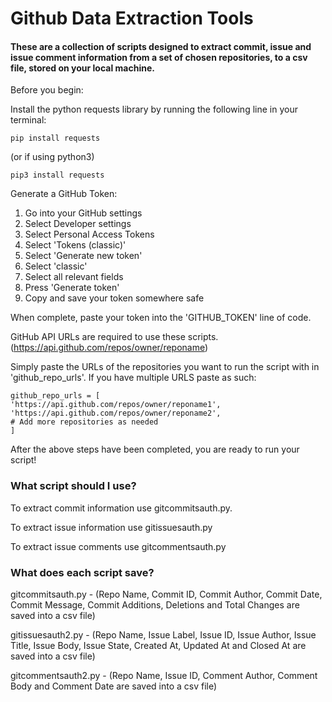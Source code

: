 # Github Data Extraction Tools

#### These are a collection of scripts designed to extract commit, issue and issue comment information from a set of chosen repositories, to a csv file, stored on your local machine. 

Before you begin:

Install the python requests library by running the following line in your terminal:

    pip install requests

(or if using python3)

    pip3 install requests


Generate a GitHub Token:

1. Go into your GitHub settings
2. Select Developer settings
3. Select Personal Access Tokens
4. Select 'Tokens (classic)'
5. Select 'Generate new token'
6. Select 'classic'
7. Select all relevant fields
8. Press 'Generate token'
9. Copy and save your token somewhere safe

When complete, paste your token into the 'GITHUB_TOKEN' line of code. 

GitHub API URLs are required to use these scripts. (https://api.github.com/repos/owner/reponame)

Simply paste the URLs of the repositories you want to run the script with in 'github_repo_urls'. If you have multiple URLS paste as such:

    github_repo_urls = [
    'https://api.github.com/repos/owner/reponame1',
    'https://api.github.com/repos/owner/reponame2',
    # Add more repositories as needed
    ]  

After the above steps have been completed, you are ready to run your script!

### What script should I use?

To extract commit information use gitcommitsauth.py. 

To extract issue information use gitissuesauth.py

To extract issue comments use gitcommentsauth.py

### What does each script save?

gitcommitsauth.py - (Repo Name, Commit ID, Commit Author, Commit Date, Commit Message, Commit Additions, Deletions and Total Changes are saved into a csv file)

gitissuesauth2.py - (Repo Name, Issue Label, Issue ID, Issue Author, Issue Title, Issue Body, Issue State, Created At, Updated At and Closed At are saved into a csv file)

gitcommentsauth2.py - (Repo Name, Issue ID, Comment Author, Comment Body and Comment Date are saved into a csv file)


